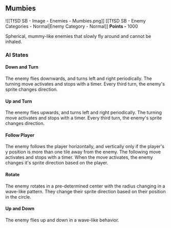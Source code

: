 ## Mumbies
![[TfSD SB - Image - Enemies - Mumbies.png]]
[[TfSD SB - Enemy Categories - Normal|Enemy Category - Normal]]
**Points -** 1000

Spherical, mummy-like enemies that slowly fly around and cannot be inhaled.
### AI States
#### Down and Turn
The enemy flies downwards, and turns left and right periodically. The turning move activates and stops with a timer. Every third turn, the enemy's sprite changes direction.
#### Up and Turn
The enemy flies upwards, and turns left and right periodically. The turning move activates and stops with a timer. Every third turn, the enemy's sprite changes direction.
#### Follow Player
The enemy follows the player horizontally, and vertically only if the player's y position is more than one tile away from the enemy. The following move activates and stops with a timer. When the move activates, the enemy changes it's sprite direction based on the player.
#### Rotate
The enemy rotates in a pre-determined center with the radius changing in a wave-like pattern. They change their sprite direction based on their position in the circle.
#### Up and Down
The enemy flies up and down in a wave-like behavior.